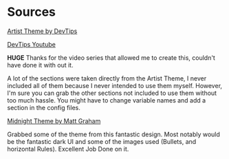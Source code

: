 # Sources

[Artist Theme by DevTips](https://github.com/DevTips/Artists-Theme)

[DevTips Youtube](https://www.youtube.com/user/DevTipsForDesigners)

**HUGE** Thanks for the video series that allowed me to create this, couldn't have done it with out it.

A lot of the sections were taken directly from the Artist Theme, I never included all of them because I never intended to use them myself. However, I'm sure you can grab the other sections not included to use them without too much hassle. You might have to change variable names and add a section in the config files.


[Midnight Theme by Matt Graham](https://github.com/mattgraham/midnight)

Grabbed some of the theme from this fantastic design. Most notably would be the fantastic dark UI and some of the images used (Bullets, and horizontal Rules). Excellent Job Done on it.
